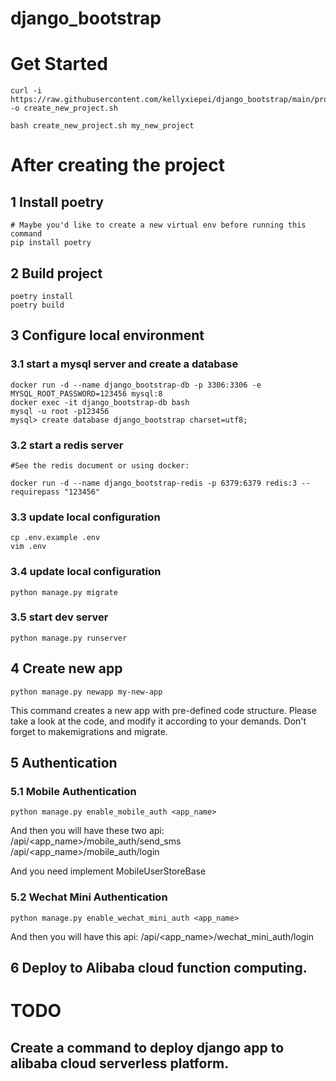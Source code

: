 # django_bootstrap

# Get Started
```
curl -i https://raw.githubusercontent.com/kellyxiepei/django_bootstrap/main/project_tools/create_new_project.sh -o create_new_project.sh

bash create_new_project.sh my_new_project
```

# After creating the project 
## 1 Install poetry
```
# Maybe you'd like to create a new virtual env before running this command
pip install poetry
```

## 2 Build project
```
poetry install
poetry build
```

## 3 Configure local environment
### 3.1 start a mysql server and create a database
```
docker run -d --name django_bootstrap-db -p 3306:3306 -e MYSQL_ROOT_PASSWORD=123456 mysql:8
docker exec -it django_bootstrap-db bash
mysql -u root -p123456
mysql> create database django_bootstrap charset=utf8;
```
### 3.2 start a redis server
```
#See the redis document or using docker:

docker run -d --name django_bootstrap-redis -p 6379:6379 redis:3 --requirepass "123456"
```
### 3.3 update local configuration
```
cp .env.example .env 
vim .env
```

### 3.4 update local configuration
```
python manage.py migrate
```

### 3.5 start dev server
```
python manage.py runserver
```

## 4 Create new app
```
python manage.py newapp my-new-app
```
This command creates a new app with pre-defined code structure. Please take a look at the code, and modify it according to your demands. Don't forget to makemigrations and migrate.



## 5 Authentication

### 5.1 Mobile Authentication
```
python manage.py enable_mobile_auth <app_name>
```
And then you will have these two api:
/api/<app_name>/mobile_auth/send_sms
/api/<app_name>/mobile_auth/login

And you need implement MobileUserStoreBase

### 5.2 Wechat Mini Authentication
```
python manage.py enable_wechat_mini_auth <app_name>
```
And then you will have this api:
/api/<app_name>/wechat_mini_auth/login

## 6 Deploy to Alibaba cloud function computing.


# TODO
## Create a command to deploy django app to alibaba cloud serverless platform.